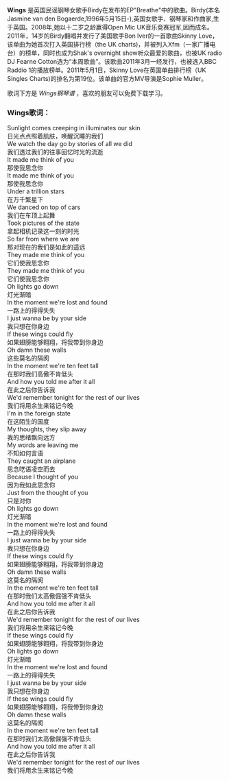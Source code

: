 

**Wings** 是英国民谣钢琴女歌手Birdy在发布的EP"Breathe"中的歌曲。Birdy(本名Jasmine van den
Bogaerde,1996年5月15日-),英国女歌手、钢琴家和作曲家,生于英国。2008年,她以十二岁之龄赢得Open Mic
UK音乐竞赛冠军,因而成名。2011年，14岁的Birdy翻唱并发行了美国歌手Bon Iver的一首歌曲Skinny
Love，该单曲为她首次打入英国排行榜（the UK charts)，并被列入Xfm（一家广播电台）的榜单，同时也成为Shak's overnight
show听众最爱的歌曲，也被UK radio DJ Fearne Cotton选为“本周歌曲”。该歌曲2011年3月一经发行，也被选入BBC Raddio
1的播放榜单。2011年5月1日，Skinny Love在英国单曲排行榜（UK Singles
Charts)的排名为第19位。该单曲的官方MV导演是Sophie Muller。

  
歌词下方是 _Wings钢琴谱_ ，喜欢的朋友可以免费下载学习。

### Wings歌词：

Sunlight comes creeping in illuminates our skin  
日光点点照着肌肤，唤醒沉睡的我们  
We watch the day go by stories of all we did  
我们透过我们的往事回忆时光的流逝  
It made me think of you  
那使我思念你  
It made me think of you  
那使我思念你  
Under a trillion stars  
在万千繁星下  
We danced on top of cars  
我们在车顶上起舞  
Took pictures of the state  
拿起相机记录这一刻的时光  
So far from where we are  
那对现在的我们是如此的遥远  
They made me think of you  
它们使我思念你  
They made me think of you  
它们使我思念你  
Oh lights go down  
灯光渐暗  
In the moment we're lost and found  
一路上的得得失失  
I just wanna be by your side  
我只想在你身边  
If these wings could fly  
如果翅膀能够翱翔，将我带到你身边  
Oh damn these walls  
这些莫名的隔阂  
In the moment we're ten feet tall  
在那时我们高傲不肯低头  
And how you told me after it all  
在此之后你告诉我  
We'd remember tonight for the rest of our lives  
我们将用余生来铭记今晚  
I'm in the foreign state  
在这陌生的国度  
My thoughts, they slip away  
我的思绪飘向远方  
My words are leaving me  
不知如何言语  
They caught an airplane  
思念呓语凌空而去  
Because I thought of you  
因为我如此思念你  
Just from the thought of you  
只是对你  
Oh lights go down  
灯光渐暗  
In the moment we're lost and found  
一路上的得得失失  
I just wanna be by your side  
我只想在你身边  
If these wings could fly  
如果翅膀能够翱翔，将我带到你身边  
Oh damn these walls  
这莫名的隔阂  
In the moment we're ten feet tall  
在那时我们太高傲倔强不肯低头  
And how you told me after it all  
在此之后你告诉我  
We'd remember tonight for the rest of our lives  
我们将用余生来铭记今晚  
If these wings could fly  
如果翅膀能够翱翔，将我带到你身边  
Oh lights go down  
灯光渐暗  
In the moment we're lost and found  
一路上的得得失失  
I just wanna be by your side  
我只想在你身边  
If these wings could fly  
如果翅膀能够翱翔，将我带到你身边  
Oh damn these walls  
这莫名的隔阂  
In the moment we're ten feet tall  
在那时我们太高傲倔强不肯低头  
And how you told me after it all  
在此之后你告诉我  
We'd remember tonight for the rest of our lives  
我们将用余生来铭记今晚

